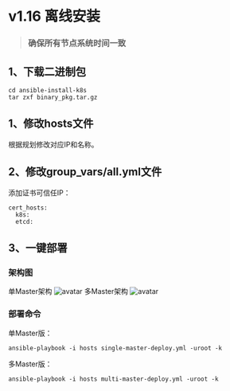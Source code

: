 # v1.16 离线安装
>### 确保所有节点系统时间一致

## 1、下载二进制包

```
cd ansible-install-k8s
tar zxf binary_pkg.tar.gz
```
## 1、修改hosts文件
根据规划修改对应IP和名称。
## 2、修改group_vars/all.yml文件

添加证书可信任IP：
```
cert_hosts:
  k8s:
  etcd:
```
## 3、一键部署
### 架构图
单Master架构
![avatar](https://github.com/lizhenliang/ansible-install-k8s/blob/master/single-master.png)
多Master架构
![avatar](https://github.com/lizhenliang/ansible-install-k8s/blob/master/multi-master.png)
### 部署命令
单Master版：
```
ansible-playbook -i hosts single-master-deploy.yml -uroot -k
```
多Master版：
```
ansible-playbook -i hosts multi-master-deploy.yml -uroot -k
```
